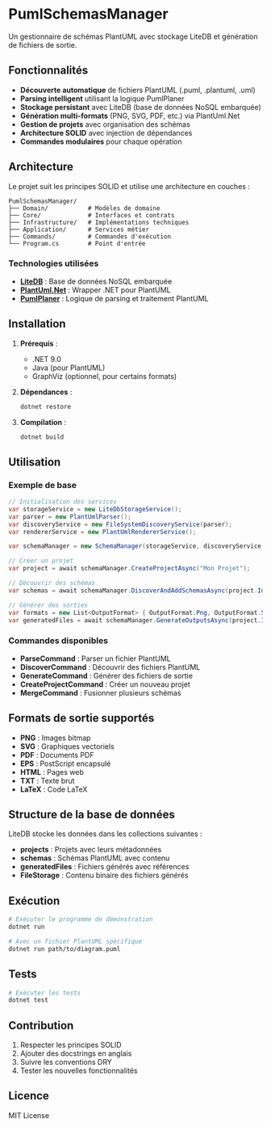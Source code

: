# PumlSchemasManager

Un gestionnaire de schémas PlantUML avec stockage LiteDB et génération de fichiers de sortie.

## Fonctionnalités

- **Découverte automatique** de fichiers PlantUML (.puml, .plantuml, .uml)
- **Parsing intelligent** utilisant la logique PumlPlaner
- **Stockage persistant** avec LiteDB (base de données NoSQL embarquée)
- **Génération multi-formats** (PNG, SVG, PDF, etc.) via PlantUml.Net
- **Gestion de projets** avec organisation des schémas
- **Architecture SOLID** avec injection de dépendances
- **Commandes modulaires** pour chaque opération

## Architecture

Le projet suit les principes SOLID et utilise une architecture en couches :

```
PumlSchemasManager/
├── Domain/           # Modèles de domaine
├── Core/             # Interfaces et contrats
├── Infrastructure/   # Implémentations techniques
├── Application/      # Services métier
├── Commands/         # Commandes d'exécution
└── Program.cs        # Point d'entrée
```

### Technologies utilisées

- **[LiteDB](https://www.litedb.org/docs/)** : Base de données NoSQL embarquée
- **[PlantUml.Net](https://github.com/KevReed/PlantUml.Net)** : Wrapper .NET pour PlantUML
- **[PumlPlaner](../PumlPlaner/)** : Logique de parsing et traitement PlantUML

## Installation

1. **Prérequis** :
    - .NET 9.0
    - Java (pour PlantUML)
    - GraphViz (optionnel, pour certains formats)

2. **Dépendances** :
   ```bash
   dotnet restore
   ```

3. **Compilation** :
   ```bash
   dotnet build
   ```

## Utilisation

### Exemple de base

```csharp
// Initialisation des services
var storageService = new LiteDbStorageService();
var parser = new PlantUmlParser();
var discoveryService = new FileSystemDiscoveryService(parser);
var rendererService = new PlantUmlRendererService();

var schemaManager = new SchemaManager(storageService, discoveryService, rendererService, parser);

// Créer un projet
var project = await schemaManager.CreateProjectAsync("Mon Projet");

// Découvrir des schémas
var schemas = await schemaManager.DiscoverAndAddSchemasAsync(project.Id, "./diagrams");

// Générer des sorties
var formats = new List<OutputFormat> { OutputFormat.Png, OutputFormat.Svg };
var generatedFiles = await schemaManager.GenerateOutputsAsync(project.Id, formats);
```

### Commandes disponibles

- **ParseCommand** : Parser un fichier PlantUML
- **DiscoverCommand** : Découvrir des fichiers PlantUML
- **GenerateCommand** : Générer des fichiers de sortie
- **CreateProjectCommand** : Créer un nouveau projet
- **MergeCommand** : Fusionner plusieurs schémas

## Formats de sortie supportés

- **PNG** : Images bitmap
- **SVG** : Graphiques vectoriels
- **PDF** : Documents PDF
- **EPS** : PostScript encapsulé
- **HTML** : Pages web
- **TXT** : Texte brut
- **LaTeX** : Code LaTeX

## Structure de la base de données

LiteDB stocke les données dans les collections suivantes :

- **projects** : Projets avec leurs métadonnées
- **schemas** : Schémas PlantUML avec contenu
- **generatedFiles** : Fichiers générés avec références
- **FileStorage** : Contenu binaire des fichiers générés

## Exécution

```bash
# Exécuter le programme de démonstration
dotnet run

# Avec un fichier PlantUML spécifique
dotnet run path/to/diagram.puml
```

## Tests

```bash
# Exécuter les tests
dotnet test
```

## Contribution

1. Respecter les principes SOLID
2. Ajouter des docstrings en anglais
3. Suivre les conventions DRY
4. Tester les nouvelles fonctionnalités

## Licence

MIT License
